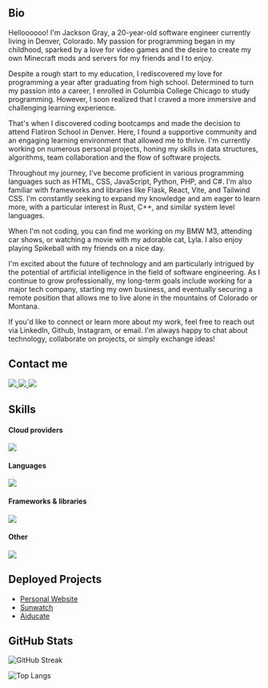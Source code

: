 ## Bio

Helloooooo! I'm Jackson Gray, a 20-year-old software engineer currently living in Denver, Colorado. My passion for programming began in my childhood, sparked by a love for video games and the desire to create my own Minecraft mods and servers for my friends and I to enjoy.

Despite a rough start to my education, I rediscovered my love for programming a year after graduating from high school. Determined to turn my passion into a career, I enrolled in Columbia College Chicago to study programming. However, I soon realized that I craved a more immersive and challenging learning experience.

That's when I discovered coding bootcamps and made the decision to attend Flatiron School in Denver. Here, I found a supportive community and an engaging learning environment that allowed me to thrive. I'm currently working on numerous personal projects, honing my skills in data structures, algorithms, team collaboration and the flow of software projects.

Throughout my journey, I've become proficient in various programming languages such as HTML, CSS, JavaScript, Python, PHP, and C#. I'm also familiar with frameworks and libraries like Flask, React, Vite, and Tailwind CSS. I'm constantly seeking to expand my knowledge and am eager to learn more, with a particular interest in Rust, C++, and similar system level languages.

When I'm not coding, you can find me working on my BMW M3, attending car shows, or watching a movie with my adorable cat, Lyla. I also enjoy playing Spikeball with my friends on a nice day.

I'm excited about the future of technology and am particularly intrigued by the potential of artificial intelligence in the field of software engineering. As I continue to grow professionally, my long-term goals include working for a major tech company, starting my own business, and eventually securing a remote position that allows me to live alone in the mountains of Colorado or Montana.

If you'd like to connect or learn more about my work, feel free to reach out via LinkedIn, Github, Instagram, or email. I'm always happy to chat about technology, collaborate on projects, or simply exchange ideas!

## Contact me
<a href="https://www.linkedin.com/in/jackson--gray" target="_blank">
  <img src="https://img.shields.io/badge/-LinkedIn-%230077B5?style=for-the-badge&logo=linkedin&logoColor=white" target="_blank">
</a> 

<a href = "mailto:nohaxjustdoge@gmail.com">
  <img src="https://img.shields.io/badge/-Gmail-%23333?style=for-the-badge&logo=gmail&logoColor=white" target="_blank">
</a>

<a href="https://instagram.com/j4ckson.g" target="_blank">
  <img src="https://img.shields.io/badge/-Instagram-%23E4405F?style=for-the-badge&logo=instagram&logoColor=white" target="_blank">
</a>


## Skills

#### Cloud providers
<img src="https://skillicons.dev/icons?i=aws,gcp,cloudflare" />

#### Languages
<img src="https://skillicons.dev/icons?i=bash,c,cs,cpp,css,html,js,php,py,rust" />

#### Frameworks & libraries
<img src="https://skillicons.dev/icons?i=react,tailwind,nextjs,flask,vite" />

#### Other
<img src="https://skillicons.dev/icons?i=linux,ubuntu,pycharm,neovim,obsidian,npm,obsidian" />


## Deployed Projects

- [Personal Website](https://jgray.cc/)
- [Sunwatch](http://sunwat.ch/)
- [Aiducate](https://aiducate.app/)


## GitHub Stats

![GitHub Streak](https://github-readme-streak-stats.herokuapp.com/?user=jgray-dev)

![Top Langs](https://github-readme-stats.vercel.app/api/top-langs/?username=jgray-dev&layout=donut)



